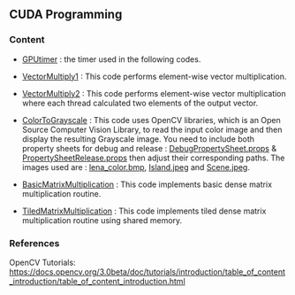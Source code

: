 ## CUDA Programming 

### Content 

- [GPUtimer](https://github.com/BahaaKaaki/CUDA/blob/master/GpuTimer.h) : the timer used in the following codes.

- [VectorMultiply1](https://github.com/BahaaKaaki/CUDA/blob/master/VectorMultiply1.cu) : This code performs element-wise vector multiplication.
- [VectorMultiply2](https://github.com/BahaaKaaki/CUDA/blob/master/VectorMultiply2.cu) : This code performs element-wise vector multiplication where each thread calculated two elements of the output vector. 
- [ColorToGrayscale](https://github.com/BahaaKaaki/CUDA/blob/master/ColorToGrayScale.cu) :  This code uses OpenCV libraries, which is an Open Source Computer Vision Library, to read the input color image and then display the resulting Grayscale image. 
You need to include both property sheets for debug and release : [DebugPropertySheet.props](https://github.com/BahaaKaaki/CUDA/blob/master/DebugPropertySheet.props) & [PropertySheetRelease.props](https://github.com/BahaaKaaki/CUDA/blob/master/PropertySheetRelease.props) then adjust their corresponding paths.
The images used are : [lena_color.bmp](https://github.com/BahaaKaaki/CUDA/blob/master/lena_color.bmp), [Island.jpeg](https://github.com/BahaaKaaki/CUDA/blob/master/Island.jpeg) and [Scene.jpeg](https://github.com/BahaaKaaki/CUDA/blob/master/Scene.jpeg).
- [BasicMatrixMultiplication](https://github.com/BahaaKaaki/CUDA/blob/master/BasicMatrixMultiplication.cu) : This code implements basic dense matrix multiplication routine.
- [TiledMatrixMultiplication](https://github.com/BahaaKaaki/CUDA/blob/master/TiledMatrixMUltiplication.cu) : This code implements tiled dense matrix multiplication routine using shared memory.

### References
OpenCV Tutorials: 
https://docs.opencv.org/3.0beta/doc/tutorials/introduction/table_of_content_introduction/table_of_content_introduction.html
